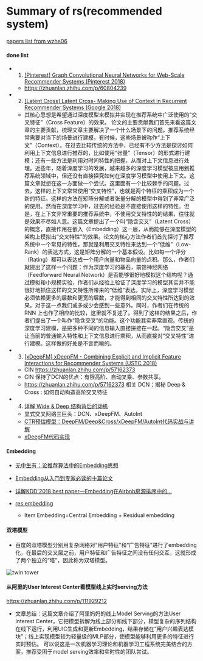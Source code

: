 # Summary of rs(recommended system)

[papers list from wzhe06](https://github.com/wzhe06/Reco-papers)


#### **done list**
- 1. [[Pinterest] Graph Convolutional Neural Networks for Web-Scale Recommender Systems (Pinterest 2018)](https://github.com/wzhe06/Reco-papers/blob/master/Industry%20Recommender%20System/[Pinterest]%20Graph%20Convolutional%20Neural%20Networks%20for%20Web-Scale%20Recommender%20Systems%20(Pinterest%202018).pdf)
    - https://zhuanlan.zhihu.com/p/60804239

- 2. [[Latent Cross] Latent Cross- Making Use of Context in Recurrent Recommender Systems (Google 2018)](https://github.com/wzhe06/Reco-papers/blob/master/Deep%20Learning%20Recommender%20System/[Latent%20Cross]%20Latent%20Cross-%20Making%20Use%20of%20Context%20in%20Recurrent%20Recommender%20Systems%20(Google%202018).pdf)
   - 其核心思想是希望通过深度模型来模拟并实现在推荐系统中广泛使用的“交叉特征”（Cross Feature）的效果。
论文的主要贡献我们首先来看这篇文章的主要贡献，梳理文章主要解决了一个什么场景下的问题。推荐系统经常需要对当下的场景进行建模，有时候，这些场景被称作“上下文”（Context）。在过去比较传统的方法中，已经有不少方法是探讨如何利用上下文信息进行推荐的，比如使用“张量”（Tensor）的形式进行建模；还有一些方法是利用对时间特性的把握，从而对上下文信息进行处理。近些年，随着深度学习的发展，越来越多的深度学习模型被应用到推荐系统领域中，但还没有直接探究如何在深度学习模型中使用上下文。这篇文章就想在这一方面做一个尝试。这里面有一个比较棘手的问题。过去，这样的上下文常常使用“交叉特性”，也就是两个特征的乘积成为一个新的特征。这样的方法在矩阵分解或者张量分解的模型中得到了非常广泛的使用。然而在深度学习中，过去的经验是不直接使用这样的特性。但是，在上下文非常重要的推荐系统中，不使用交叉特性的的结果，往往就是效果不尽如人意。这篇文章提出了一个叫“隐含交叉”（Latent Cross）的概念，直接作用在嵌入（Embedding）这一层，从而能够在深度模型的架构上模拟出“交叉特性”的效果。论文的核心方法作者们首先探讨了推荐系统中一个常见的特性，那就是利用交叉特性来达到一个“低维”（Low-Rank）的表达方式，这是矩阵分解的一个基本假设。比如每一个评分（Rating）都可以表达成一个用户向量和物品向量的点积。那么，作者们就提出了这样一个问题：作为深度学习的基石，前馈神经网络（Feedforward Neural Network）是否能够很好地模拟这个结构呢？通过模拟和小规模实验，作者们从经验上验证了深度学习的模型其实并不能很好地抓住这样的交叉特性所带来的“低维”表达。实际上，深度学习模型必须依赖更多的层数和更宽的层数，才能得到相同的交叉特性所达到的效果。对于这一点我们或多或少会感到一些意外。同时，作者们在传统的 RNN 上也作了相应的比较，这里就不复述了。得到了这样的结果之后，作者们提出了一个叫作“隐含交叉”的功能。这个功能其实非常直观。传统的深度学习建模，是把多种不同的信息输入直接拼接在一起。“隐含交叉”是让当前的普通输入特性和上下文信息进行乘积，从而直接对“交叉特性”进行建模。这样做的好处是不言而喻的。

- 3. [[xDeepFM] xDeepFM - Combining Explicit and Implicit Feature Interactions for Recommender Systems (USTC 2018)](https://github.com/wzhe06/Reco-papers/blob/master/Deep%20Learning%20Recommender%20System/[xDeepFM]%20xDeepFM%20-%20Combining%20Explicit%20and%20Implicit%20Feature%20Interactions%20for%20Recommender%20Systems%20(USTC%202018).pdf)
    - CIN  https://zhuanlan.zhihu.com/p/57162373
    - CIN 保持了DCN的优点：有限高阶、自动叉乘、参数共享。
    - https://zhuanlan.zhihu.com/p/57162373  相关  DCN：揭秘 Deep & Cross : 如何自动构造高阶交叉特征

- 4. [详解 Wide & Deep 结构背后的动机]( https://zhuanlan.zhihu.com/p/53361519)
    - 显式交叉网络三巨头：DCN、xDeepFM、AutoInt
    - [CTR预估模型：DeepFM/Deep&Cross/xDeepFM/AutoInt代码实战与讲解](https://zhuanlan.zhihu.com/p/109933924)
    - [xDeepFM代码实现](https://github.com/NELSONZHAO/zhihu/blob/master/ctr_models/xDeepFM.ipynb)

    
#### **Embedding**

- [无中生有：论推荐算法中的Embedding思想](https://zhuanlan.zhihu.com/p/320196402)

- [Embedding从入门到专家必读的十篇论文](https://zhuanlan.zhihu.com/p/58805184)

- [详解KDD'2018 best paper—Embedding在Airbnb房源排序中的...](http://wulc.me/2020/06/20/%E3%80%8AReal-time%20Personalization%20using%20Embeddings%20for%20Search%20Ranking%20at%20Airbnb%E3%80%8B%20%E9%98%85%E8%AF%BB%E7%AC%94%E8%AE%B0/)

- [res embedding](https://zhuanlan.zhihu.com/p/141517705)
   - Item Embedding=Central Embedding + Residual embedding

#### 双塔模型
- 百度的双塔模型分别用复杂网络对“用户特征”和“广告特征”进行了embedding化，在最后的交叉层之前，用户特征和广告特征之间没有任何交互，这就形成了两个独立的“塔”，因此称为双塔模型。

![twin tower](https://github.com/Yang-HangWA/DailyNote/blob/master/pic/twin_tower.jpg)


#### 从阿里的User Interest Center看模型线上实时serving方法 

https://zhuanlan.zhihu.com/p/111929212

- 文章总结：这篇文章介绍了阿里妈妈的线上Model Serving的方法User Interest Center，它把模型拆解为线上部分和线下部分，模型复杂的序列结构在线下运行，利用UIC生成和更新Embedding，结果存储在“用户兴趣表达模块”；线上实现模型较为轻量级的MLP部分，使模型能够利用更多的特征进行实时预估。
可以说这是一次机器学习理论和机器学习工程系统完美结合的方案，推荐受困于model serving效率和实时性的团队尝试。